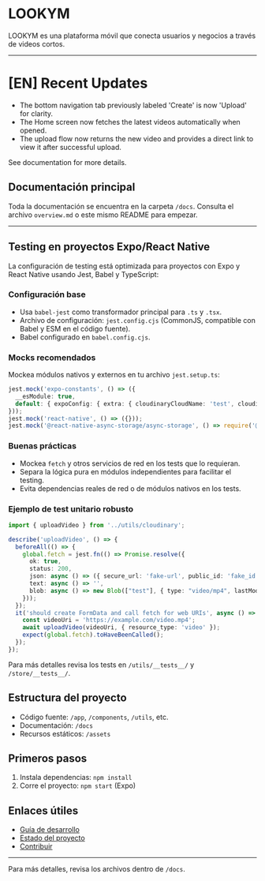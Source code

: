 # LOOKYM

LOOKYM es una plataforma móvil que conecta usuarios y negocios a través de videos cortos.

---

# [EN] Recent Updates
- The bottom navigation tab previously labeled 'Create' is now 'Upload' for clarity.
- The Home screen now fetches the latest videos automatically when opened.
- The upload flow now returns the new video and provides a direct link to view it after successful upload.

See documentation for more details.


## Documentación principal
Toda la documentación se encuentra en la carpeta `/docs`. Consulta el archivo `overview.md` o este mismo README para empezar.

---

## Testing en proyectos Expo/React Native

La configuración de testing está optimizada para proyectos con Expo y React Native usando Jest, Babel y TypeScript:

### Configuración base
- Usa `babel-jest` como transformador principal para `.ts` y `.tsx`.
- Archivo de configuración: `jest.config.cjs` (CommonJS, compatible con Babel y ESM en el código fuente).
- Babel configurado en `babel.config.cjs`.

### Mocks recomendados
Mockea módulos nativos y externos en tu archivo `jest.setup.ts`:
```ts
jest.mock('expo-constants', () => ({
  __esModule: true,
  default: { expoConfig: { extra: { cloudinaryCloudName: 'test', cloudinaryUploadPreset: 'test' } } },
}));
jest.mock('react-native', () => ({}));
jest.mock('@react-native-async-storage/async-storage', () => require('@react-native-async-storage/async-storage/jest/async-storage-mock'));
```

### Buenas prácticas
- Mockea `fetch` y otros servicios de red en los tests que lo requieran.
- Separa la lógica pura en módulos independientes para facilitar el testing.
- Evita dependencias reales de red o de módulos nativos en los tests.

### Ejemplo de test unitario robusto
```ts
import { uploadVideo } from '../utils/cloudinary';

describe('uploadVideo', () => {
  beforeAll(() => {
    global.fetch = jest.fn(() => Promise.resolve({
      ok: true,
      status: 200,
      json: async () => ({ secure_url: 'fake-url', public_id: 'fake_id' }),
      text: async () => '',
      blob: async () => new Blob(["test"], { type: "video/mp4", lastModified: Date.now() })
    }));
  });
  it('should create FormData and call fetch for web URIs', async () => {
    const videoUri = 'https://example.com/video.mp4';
    await uploadVideo(videoUri, { resource_type: 'video' });
    expect(global.fetch).toHaveBeenCalled();
  });
});
```

Para más detalles revisa los tests en `/utils/__tests__/` y `/store/__tests__/`.

## Estructura del proyecto
- Código fuente: `/app`, `/components`, `/utils`, etc.
- Documentación: `/docs`
- Recursos estáticos: `/assets`

## Primeros pasos
1. Instala dependencias: `npm install`
2. Corre el proyecto: `npm start` (Expo)

## Enlaces útiles
- [Guía de desarrollo](./guides/development.md)
- [Estado del proyecto](./PROJECT_STATUS.md)
- [Contribuir](./CONTRIBUTING.md)

---

Para más detalles, revisa los archivos dentro de `/docs`.
